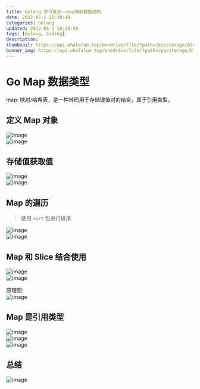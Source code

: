```yaml
---
title: Golang 学习笔记——map映射数据结构
date: 2022-05-1 18:30:48
categories: Golang
updated: 2022-05-1 18:30:48
tags: [Golang, Coding]
description:
thumbnail: https://api.whaleluo.top/onedrive/file/?path=/picstorage/blog/Golang/icon_img.png&webp=true
banner_img: https://api.whaleluo.top/onedrive/file/?path=/picstorage/blog/Golang/icon_img.png&webp=true
---
```


# Go Map 数据类型

map: 映射/哈希表，是一种转码用于存储键值对的结合，属于引用类型。

## 定义 Map 对象

![image](https://api.whaleluo.top/onedrive/file/?path=/picstorage/blog/Golang/map-1.png&webp=true)  
![image](https://api.whaleluo.top/onedrive/file/?path=/picstorage/blog/Golang/20220424210757.png&webp=true)

## 存储值获取值

![image](https://api.whaleluo.top/onedrive/file/?path=/picstorage/blog/Golang/map-3.png&webp=true)  
![image](https://api.whaleluo.top/onedrive/file/?path=/picstorage/blog/Golang/map-4.png&webp=true)

## Map 的遍历

> 使用 `sort` 包进行排序.

![image](https://api.whaleluo.top/onedrive/file/?path=/picstorage/blog/Golang/map-6.png&webp=true)  
![image](https://api.whaleluo.top/onedrive/file/?path=/picstorage/blog/Golang/map-7.png&webp=true)

## Map 和 Slice 结合使用

![image](https://api.whaleluo.top/onedrive/file/?path=/picstorage/blog/Golang/map-8.png&webp=true)  
![image](https://api.whaleluo.top/onedrive/file/?path=/picstorage/blog/Golang/map-9.png&webp=true)

原理图:  
![image](https://api.whaleluo.top/onedrive/file/?path=/picstorage/blog/Golang/mapWithSlice.png&webp=true)

## Map 是引用类型

![image](https://api.whaleluo.top/onedrive/file/?path=/picstorage/blog/Golang/map-12.png&webp=true)  
![image](https://api.whaleluo.top/onedrive/file/?path=/picstorage/blog/Golang/map-10.png&webp=true)  
![image](https://api.whaleluo.top/onedrive/file/?path=/picstorage/blog/Golang/map-11.png&webp=true)

## 总结

![image](https://api.whaleluo.top/onedrive/file/?path=/picstorage/blog/Golang/map-5.png&webp=true)
